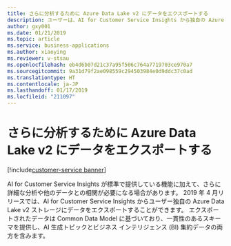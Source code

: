 ```yaml
---
title: さらに分析するために Azure Data Lake v2 にデータをエクスポートする
description: ユーザーは、AI for Customer Service Insights から独自の Azure Data Lake v2 ストレージにデータをエクスポートして、詳細に分析したり、他のデータと相関させたりできます。
author: gxy001
ms.date: 01/21/2019
ms.topic: article
ms.service: business-applications
ms.author: xiaoying
ms.reviewer: v-stsau
ms.openlocfilehash: eb4d6b07d21c37a95f506c764a7719703ce970a7
ms.sourcegitcommit: 9a31d79f2ae098559c294503984e0d9ddc37c0ad
ms.translationtype: HT
ms.contentlocale: ja-JP
ms.lasthandoff: 01/17/2019
ms.locfileid: "211097"
---
```

# <a name="export-data-to-azure-data-lake-v2-for-further-analysis"></a>さらに分析するために Azure Data Lake v2 にデータをエクスポートする
[!include[customer-service banner](../../../includes/customer-service.md)]


AI for Customer Service Insights が標準で提供している機能に加えて、さらに詳細な分析や他のデータとの相関が必要になる場合があります。 2019 年 4 月リリースでは、AI for Customer Service Insights からユーザー独自の Azure Data Lake v2 ストレージにデータをエクスポートすることができます。 エクスポートされたデータは Common Data Model に基づいており、一貫性のあるスキーマを提供し、AI 生成トピックとビジネス インテリジェンス (BI) 集約データの両方を含みます。
